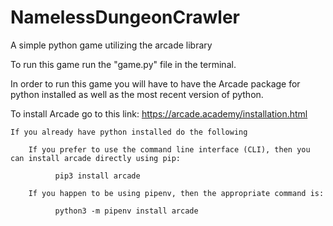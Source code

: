 # NamelessDungeonCrawler
A simple python game utilizing the arcade library

To run this game run the "game.py" file in the terminal.

In order to run this game you will have to have the Arcade package for python installed
as well as the most recent version of python.

To install Arcade go to this link: https://arcade.academy/installation.html
  
    If you already have python installed do the following
  
        If you prefer to use the command line interface (CLI), then you can install arcade directly using pip:
    
              pip3 install arcade
          
        If you happen to be using pipenv, then the appropriate command is:
    
              python3 -m pipenv install arcade
